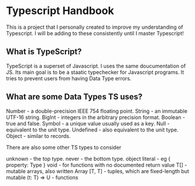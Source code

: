 # Typescript Handbook #

This is a project that I personally created to improve my understanding of Typescript.
I will be adding to these consistently until I master Typescript!

## What is TypeScript? ##
TypeScript is a superset of Javascript. I uses the same doucumentation of JS.
Its main goal is to be a staatic typechecker for Javascript programs. It tries to prevent users from having Data Type errors.

## What are some Data Types TS uses? ##

Number -	a double-precision IEEE 754 floating point.
String -	an immutable UTF-16 string.
BigInt -	integers in the arbitrary precision format.
Boolean -	true and false.
Symbol -	a unique value usually used as a key.
Null -	equivalent to the unit type.
Undefined -	 also equivalent to the unit type.
Object -	similar to records.

There are also some other TS types to consider

unknown -	the top type.
never - 	the bottom type.
object literal -	eg { property: Type }
void - 	for functions with no documented return value
T[] - 	mutable arrays, also written Array<T>
[T, T] -	tuples, which are fixed-length but mutable
(t: T) => U -   functions
